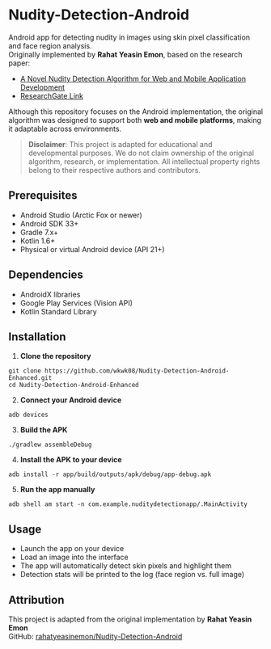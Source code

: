 # Nudity-Detection-Android

Android app for detecting nudity in images using skin pixel classification and face region analysis.  
Originally implemented by **Rahat Yeasin Emon**, based on the research paper:  
- [A Novel Nudity Detection Algorithm for Web and Mobile Application Development](https://arxiv.org/ftp/arxiv/papers/2006/2006.01780.pdf)  
- [ResearchGate Link](https://www.researchgate.net/publication/341851946_A_Novel_Nudity_Detection_Algorithm_for_Web_and_Mobile_Application_Development)

Although this repository focuses on the Android implementation, the original algorithm was designed to support both **web and mobile platforms**, making it adaptable across environments.

> **Disclaimer**: This project is adapted for educational and developmental purposes. We do not claim ownership of the original algorithm, research, or implementation. All intellectual property rights belong to their respective authors and contributors.

## Prerequisites
- Android Studio (Arctic Fox or newer)
- Android SDK 33+
- Gradle 7.x+
- Kotlin 1.6+
- Physical or virtual Android device (API 21+)

## Dependencies
- AndroidX libraries
- Google Play Services (Vision API)
- Kotlin Standard Library

## Installation

1. **Clone the repository**
```
git clone https://github.com/wkwk08/Nudity-Detection-Android-Enhanced.git
cd Nudity-Detection-Android-Enhanced
```

2. **Connect your Android device**
```
adb devices
```

3. **Build the APK**
```
./gradlew assembleDebug
```

4. **Install the APK to your device**
```
adb install -r app/build/outputs/apk/debug/app-debug.apk
```

5. **Run the app manually**
```
adb shell am start -n com.example.nuditydetectionapp/.MainActivity
```

## Usage
- Launch the app on your device
- Load an image into the interface
- The app will automatically detect skin pixels and highlight them
- Detection stats will be printed to the log (face region vs. full image)

## Attribution
This project is adapted from the original implementation by **Rahat Yeasin Emon**  
GitHub: [rahatyeasinemon/Nudity-Detection-Android](https://github.com/rahatyeasinemon/Nudity-Detection-Android)
